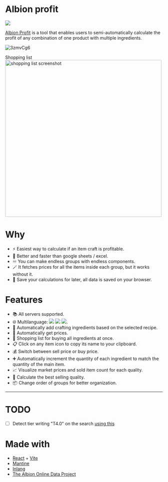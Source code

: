 # Albion profit

![](https://img.shields.io/badge/up--npm-%20?style=flat&logo=rocket&logoColor=rgb(56%2C%20167%2C%20205)&label=updated%20with&color=rgb(74%2C%20100%2C%20206)&link=https%3A%2F%2Fgithub.com%2FIcaruk%2Fup-npm)

[Albion Profit](https://icaruk.github.io/albion-profit/) is a tool that enables users to semi-automatically calculate the profit of any combination of one product with multiple ingredients. 

![3zmvCg6](https://github.com/user-attachments/assets/22761220-9fc7-438c-a001-84ec4b5ead13)

Shopping list
<img src="https://i.imgur.com/gTDmK2h.png" alt="shopping list screenshot" width="500"/>

# Why

- ⚡ Easiest way to calculate if an item craft is profitable.
- 🚀 Better and faster than google sheets / excel.
- ♾️ You can make endless groups with endless components.
- 🪄 It fetches prices for all the items inside each group, but it works without it.
- 💾 Save your calculations for later, all data is saved on your browser.

# Features

- 📚 All servers supported.
- 🌐 Multilanguage: ![](https://flagsapi.com/GB/flat/16.png) ![](https://flagsapi.com/ES/flat/16.png) ![](https://flagsapi.com/FR/flat/16.png).
- 🔨 Automatically add crafting ingredients based on the selected recipe.
- 🔄 Automatically get prices.
- 🛒 Shopping list for buying all ingredients at once.
- 📋 Click on any item icon to copy its name to your clipboard.
- 💰 Switch between sell price or buy price.
- ➕ Automatically increment the quantity of each ingredient to match the quantity of the main item.
- 📈 Visualize market prices and sold item count for each quality.
- 🎯 Calculate the best selling quality.
- 📦 Change order of groups for better organization.

---

# TODO

- [ ] Detect tier writing "T4.0" on the search [using this](https://mantine.dev/core/select/#options-filtering)


# Made with

- [React](https://react.dev) + [Vite](https://vitejs.dev)
- [Mantine](https://mantine.dev)
- [Inlang](https://inlang.com)
- [The Albion Online Data Project](https://www.albion-online-data.com)
